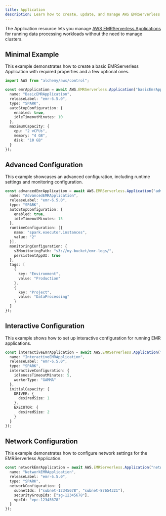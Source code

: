 ```yaml
---
title: Application
description: Learn how to create, update, and manage AWS EMRServerless Applications using Alchemy Cloud Control.
---
```



The Application resource lets you manage [AWS EMRServerless Applications](https://docs.aws.amazon.com/emrserverless/latest/userguide/) for running data processing workloads without the need to manage clusters.

## Minimal Example

This example demonstrates how to create a basic EMRServerless Application with required properties and a few optional ones.

```ts
import AWS from "alchemy/aws/control";

const emrApplication = await AWS.EMRServerless.Application("basicEmrApplication", {
  name: "BasicEMRApplication",
  releaseLabel: "emr-6.5.0",
  type: "SPARK",
  autoStopConfiguration: {
    enabled: true,
    idleTimeoutMinutes: 10
  },
  maximumCapacity: {
    cpu: "2 vCPUs",
    memory: "4 GB",
    disk: "10 GB"
  }
});
```

## Advanced Configuration

This example showcases an advanced configuration, including runtime settings and monitoring configuration.

```ts
const advancedEmrApplication = await AWS.EMRServerless.Application("advancedEmrApplication", {
  name: "AdvancedEMRApplication",
  releaseLabel: "emr-6.5.0",
  type: "SPARK",
  autoStopConfiguration: {
    enabled: true,
    idleTimeoutMinutes: 15
  },
  runtimeConfiguration: [{
    name: "spark.executor.instances",
    value: "2"
  }],
  monitoringConfiguration: {
    s3MonitoringPath: "s3://my-bucket/emr-logs/",
    persistentAppUI: true
  },
  tags: [
    {
      key: "Environment",
      value: "Production"
    },
    {
      key: "Project",
      value: "DataProcessing"
    }
  ]
});
```

## Interactive Configuration

This example shows how to set up interactive configuration for running EMR applications.

```ts
const interactiveEmrApplication = await AWS.EMRServerless.Application("interactiveEmrApplication", {
  name: "InteractiveEMRApplication",
  releaseLabel: "emr-6.5.0",
  type: "SPARK",
  interactiveConfiguration: {
    idlenessTimeoutMinutes: 5,
    workerType: "GAMMA"
  },
  initialCapacity: {
    DRIVER: {
      desiredSize: 1
    },
    EXECUTOR: {
      desiredSize: 2
    }
  }
});
```

## Network Configuration

This example demonstrates how to configure network settings for the EMRServerless Application.

```ts
const networkEmrApplication = await AWS.EMRServerless.Application("networkEmrApplication", {
  name: "NetworkEMRApplication",
  releaseLabel: "emr-6.5.0",
  type: "SPARK",
  networkConfiguration: {
    subnetIds: ["subnet-12345678", "subnet-87654321"],
    securityGroupIds: ["sg-12345678"],
    vpcId: "vpc-12345678"
  }
});
```
